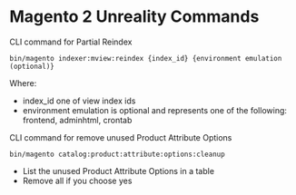 # Magento 2 Unreality Commands

CLI command for Partial Reindex

```bin/magento indexer:mview:reindex {index_id} {environment emulation (optional)} ```

Where:
 - index_id one of view index ids
 - environment emulation is optional and represents one of the following: frontend, adminhtml, crontab

CLI command for remove unused Product Attribute Options

```bin/magento catalog:product:attribute:options:cleanup```

 - List the unused Product Attribute Options in a table
 - Remove all if you choose yes
